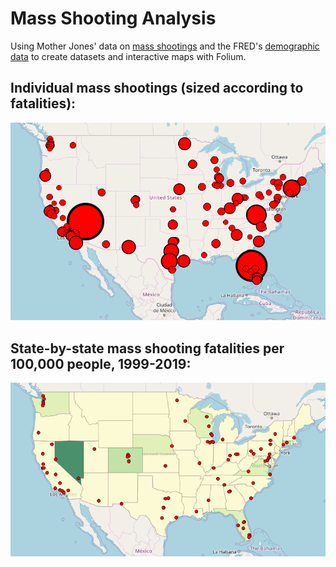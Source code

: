 # Mass Shooting Analysis
Using Mother Jones' data on [mass shootings](https://www.motherjones.com/politics/2012/12/mass-shootings-mother-jones-full-data/) and the FRED's [demographic data](https://fred.stlouisfed.org/) to create datasets and interactive maps with Folium.

## Individual mass shootings (sized according to fatalities):
![Map](map_screenshot.png?raw=True "Map")

## State-by-state mass shooting fatalities per 100,000 people, 1999-2019:
![Map](chloropleth_map.png?raw=True "Map")
